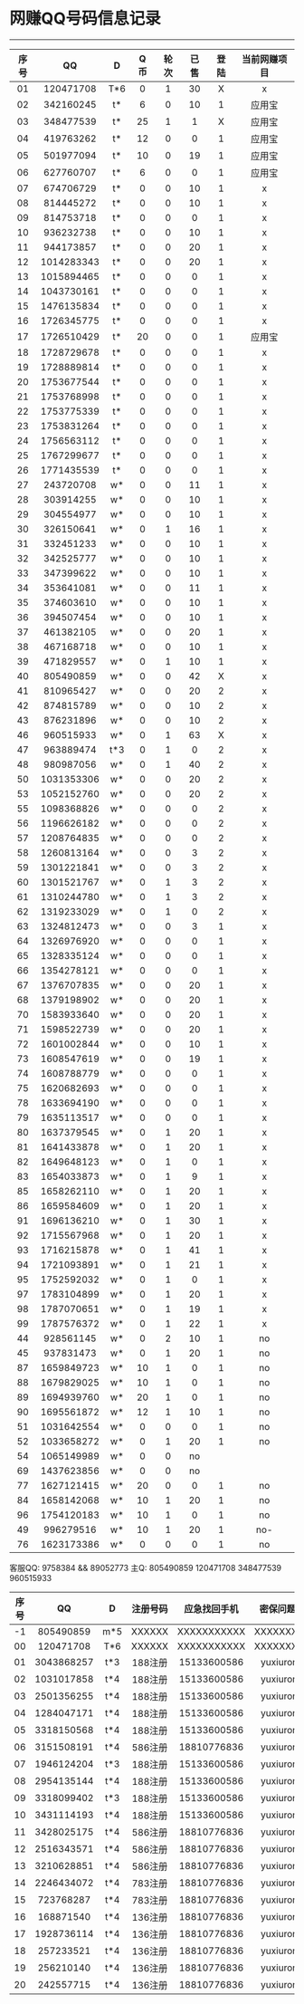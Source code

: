 # 网赚QQ号码信息记录
---

| 序号 |    QQ     | D | Q币 | 轮次 | 已售 | 登陆 | 当前网赚项目 |
|:---:|:----------:|:-:|:--:|:----:|:---:|:----:|:----------:|
| 01 | 120471708  | T*6 | 0  | 1 | 30 | X | x |
| 02 | 342160245  | t*  | 6  | 0 | 10 | 1 | 应用宝 |
| 03 | 348477539  | t*  | 25  | 1 | 1  | X | 应用宝 |
| 04 | 419763262  | t*  | 12  | 0 | 0  | 1 | 应用宝 | 
| 05 | 501977094  | t*  | 10  | 0 | 19 | 1 | 应用宝 |
| 06 | 627760707  | t*  | 6  | 0 | 0  | 1 | 应用宝 |
| 07 | 674706729  | t*  | 0  | 0 | 10 | 1 | x |
| 08 | 814445272  | t*  | 0  | 0 | 10 | 1 | x |
| 09 | 814753718  | t*  | 0  | 0 | 0  | 1 | x |
| 10 | 936232738  | t*  | 0  | 0 | 10 | 1 | x |
| 11 | 944173857  | t*  | 0  | 0 | 20 | 1 | x |
| 12 | 1014283343 | t*  | 0  | 0 | 20 | 1 | x |
| 13 | 1015894465 | t*  | 0  | 0 | 0  | 1 | x |
| 14 | 1043730161 | t*  | 0  | 0 | 0  | 1 | x | 
| 15 | 1476135834 | t*  | 0  | 0 | 0  | 1 | x |
| 16 | 1726345775 | t*  | 0  | 0 | 0  | 1 | x | 
| 17 | 1726510429 | t*  | 20  | 0 | 0  | 1 | 应用宝 |
| 18 | 1728729678 | t*  | 0  | 0 | 0  | 1 | x | 
| 19 | 1728889814 | t*  | 0  | 0 | 0  | 1 | x | 
| 20 | 1753677544 | t*  | 0  | 0 | 0  | 1 | x |
| 21 | 1753768998 | t*  | 0  | 0 | 0  | 1 | x |
| 22 | 1753775339 | t*  | 0  | 0 | 0  | 1 | x |
| 23 | 1753831264 | t*  | 0  | 0 | 0  | 1 | x |
| 24 | 1756563112 | t*  | 0  | 0 | 0  | 1 | x |
| 25 | 1767299677 | t*  | 0  | 0 | 0  | 1 | x |
| 26 | 1771435539 | t*  | 0  | 0 | 0  | 1 | x |
| 27 | 243720708  | w*  | 0  | 0 | 11 | 1 | x |
| 28 | 303914255  | w*  | 0  | 0 | 10 | 1 | x |
| 29 | 304554977  | w*  | 0  | 0 | 10 | 1 | x |
| 30 | 326150641  | w*  | 0  | 1 | 16 | 1 | x |
| 31 | 332451233  | w*  | 0  | 0 | 10 | 1 | x |
| 32 | 342525777  | w*  | 0  | 0 | 10 | 1 | x |
| 33 | 347399622  | w*  | 0  | 0 | 10 | 1 | x |
| 34 | 353641081  | w*  | 0  | 0 | 11 | 1 | x |
| 35 | 374603610  | w*  | 0  | 0 | 10 | 1 | x |
| 36 | 394507454  | w*  | 0  | 0 | 10 | 1 | x |
| 37 | 461382105  | w*  | 0  | 0 | 20 | 1 | x |
| 38 | 467168718  | w*  | 0  | 0 | 10 | 1 | x |
| 39 | 471829557  | w*  | 0  | 1 | 10 | 1 | x |
| 40 | 805490859  | w*  | 0  | 0 | 42 | X | x |
| 41 | 810965427  | w*  | 0  | 0 | 20 | 2 | x |
| 42 | 874815789  | w*  | 0  | 0 | 10 | 2 | x |
| 43 | 876231896  | w*  | 0  | 0 | 10 | 2 | x |
| 46 | 960515933  | w*  | 0  | 1 | 63 | X | x |
| 47 | 963889474  | t*3 | 0  | 1 | 0  | 2 | x |
| 48 | 980987056  | w*  | 0  | 1 | 40 | 2 | x |
| 50 | 1031353306 | w*  | 0  | 0 | 20 | 2 | x |
| 53 | 1052152760 | w*  | 0  | 0 | 20 | 2 | x |
| 55 | 1098368826 | w*  | 0  | 0 | 0  | 2 | x |
| 56 | 1196626182 | w*  | 0  | 0 | 0  | 2 | x |
| 57 | 1208764835 | w*  | 0  | 0 | 0  | 2 | x |
| 58 | 1260813164 | w*  | 0  | 0 | 3  | 2 | x |
| 59 | 1301221841 | w*  | 0  | 0 | 3  | 2 | x |
| 60 | 1301521767 | w*  | 0  | 1 | 3  | 2 | x |
| 61 | 1310244780 | w*  | 0  | 1 | 3  | 2 | x |
| 62 | 1319233029 | w*  | 0  | 1 | 0  | 2 | x |
| 63 | 1324812473 | w*  | 0  | 0 | 3  | 1 | x |
| 64 | 1326976920 | w*  | 0  | 0 | 0  | 1 | x |
| 65 | 1328335124 | w*  | 0  | 0 | 0  | 1 | x |
| 66 | 1354278121 | w*  | 0  | 0 | 0  | 1 | x |
| 67 | 1376707835 | w*  | 0  | 0 | 20 | 1 | x |
| 68 | 1379198902 | w*  | 0  | 0 | 20 | 1 | x |
| 70 | 1583933640 | w*  | 0  | 0 | 20 | 1 | x |
| 71 | 1598522739 | w*  | 0  | 0 | 20 | 1 | x |
| 72 | 1601002844 | w*  | 0  | 0 | 10 | 1 | x |
| 73 | 1608547619 | w*  | 0  | 0 | 19 | 1 | x |
| 74 | 1608788779 | w*  | 0  | 0 | 0  | 1 | x |
| 75 | 1620682693 | w*  | 0  | 0 | 0  | 1 | x |
| 78 | 1633694190 | w*  | 0  | 0 | 0  | 1 | x |
| 79 | 1635113517 | w*  | 0  | 0 | 0  | 1 | x |
| 80 | 1637379545 | w*  | 0  | 1 | 20 | 1 | x |
| 81 | 1641433878 | w*  | 0  | 1 | 20 | 1 | x |
| 82 | 1649648123 | w*  | 0  | 1 | 0  | 1 | x |
| 83 | 1654033873 | w*  | 0  | 1 | 9  | 1 | x |
| 85 | 1658262110 | w*  | 0  | 1 | 20 | 1 | x |
| 86 | 1659584609 | w*  | 0  | 1 | 20 | 1 | x |
| 91 | 1696136210 | w*  | 0  | 1 | 30 | 1 | x |
| 92 | 1715567968 | w*  | 0  | 1 | 20 | 1 | x |
| 93 | 1716215878 | w*  | 0  | 1 | 41 | 1 | x |
| 94 | 1721093891 | w*  | 0  | 1 | 21 | 1 | x |
| 95 | 1752592032 | w*  | 0  | 1 | 0  | 1 | x |
| 97 | 1783104899 | w*  | 0  | 1 | 20 | 1 | x |
| 98 | 1787070651 | w*  | 0  | 1 | 19 | 1 | x |
| 99 | 1787576372 | w*  | 0  | 1 | 22 | 1 | x |
| 44 | 928561145  | w*  | 0  | 2 | 10 | 1 | no
| 45 | 937831473  | w*  | 0  | 1 | 20 | 1 | no
| 87 | 1659849723 | w*  | 10 | 1 | 0  | 1 | no
| 88 | 1679829025 | w*  | 10 | 1 | 0  | 1 | no
| 89 | 1694939760 | w*  | 20 | 1 | 0  | 1 | no
| 90 | 1695561872 | w*  | 12 | 1 | 10 | 1 | no
| 51 | 1031642554 | w*  | 0  | 0 | 0  | 1 | no
| 52 | 1033658272 | w*  | 0  | 1 | 20 | 1 | no
| 54 | 1065149989 | w*  | 0  | 0 | no
| 69 | 1437623856 | w*  | 0  | 0 | no
| 77 | 1627121415 | w*  | 20 | 0 | 0  | 1 | no
| 84 | 1658142068 | w*  | 10 | 1 | 20 | 1 | no
| 96 | 1754120183 | w*  | 10 | 1 | 0  | 1 | no
| 49 | 996279516  | w*  | 10 | 1 | 20 | 1 | no-
| 76 | 1623173386 | w*  | 0  | 0 | 0  | 1 | no
客服QQ: 9758384 && 89052773 主Q: 805490859   120471708   348477539   960515933

 
| 序号 |    QQ    |  D  | 注册号码 | 应急找回手机 |  密保问题一 |  密保问题二  | 密保三 | 涨乐财富通账号 |
|:---:|:---------:|:---:|:------:|:-----------:|:----------:|:----------:|:------:|:------------:|
| -1 | 805490859  | m*5 | XXXXXX | XXXXXXXXXXX | XXXXXXXXX | XXXXXXXXXXX | XXXXXX | 18810776836 |
| 00 | 120471708  | T*6 | XXXXXX | XXXXXXXXXXX | XXXXXXXXX | XXXXXXXXXXX | XXXXXX | 15133600586 |
| 01 | 3043868257 | t*3 | 188注册 | 15133600586 | yuxiurong | wanghecheng | liudan | 15133606783 |
| 02 | 1031017858 | t*4 | 188注册 | 15133600586 | yuxiurong | wanghecheng | liudan | 13671278480 |
| 03 | 2501356255 | t*4 | 188注册 | 15133600586 | yuxiurong | wanghecheng | liudan | 13231879198 |10
| 04 | 1284047171 | t*4 | 188注册 | 15133600586 | yuxiurong | wanghecheng | liudan | 18631899820 |10
| 05 | 3318150568 | t*4 | 188注册 | 15133600586 | yuxiurong | wanghecheng | liudan | 13643187337 |10
| 06 | 3151508191 | t*4 | 586注册 | 18810776836 | yuxiurong | wanghecheng | liudan | 13784885291 |
| 07 | 1946124204 | t*3 | 188注册 | 15133600586 | yuxiurong | wanghecheng | liudan | 15633185530 |10
| 08 | 2954135144 | t*4 | 188注册 | 15133600586 | yuxiurong | wanghecheng | liudan | 18932815291 |
| 09 | 3318099402 | t*3 | 188注册 | 15133600586 | yuxiurong | wanghecheng | liudan | 13439006450 |10
| 10 | 3431114193 | t*4 | 188注册 | 15133600586 | yuxiurong | wanghecheng | liudan | 15003280266 |10
| 11 | 3428025175 | t*4 | 586注册 | 18810776836 | yuxiurong | wanghecheng | liudan | 13784844459 |10
| 12 | 2516343571 | t*4 | 586注册 | 18810776836 | yuxiurong | wanghecheng | liudan |  |
| 13 | 3210628851 | t*4 | 586注册 | 18810776836 | yuxiurong | wanghecheng | liudan |  |
| 14 | 2246434072 | t*4 | 783注册 | 18810776836 | yuxiurong | wanghecheng | liudan |  |
| 15 | 723768287  | t*4 | 783注册 | 18810776836 | yuxiurong | wanghecheng | liudan |  |
| 16 | 168871540  | t*4 | 136注册 | 18810776836 | yuxiurong | wanghecheng | liudan |  |
| 17 | 1928736114 | t*4 | 136注册 | 18810776836 | yuxiurong | wanghecheng | liudan |  |
| 18 | 257233521  | t*4 | 136注册 | 18810776836 | yuxiurong | wanghecheng | liudan |  |
| 19 | 256210140  | t*4 | 136注册 | 18810776836 | yuxiurong | wanghecheng | liudan |  |
| 20 | 242557715  | t*4 | 136注册 | 18810776836 | yuxiurong | wanghecheng | liudan |  |
